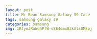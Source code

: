 ```yaml
---
layout: post
title: Mr Bean Samsung Galaxy S9 Case
tags: samsung galaxy s9
categories: samsung
img: 1RfymJRaWdhPfW-s8E4dmx83kAls0M8pj
---
```

